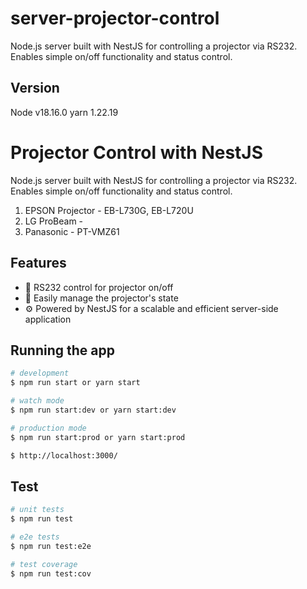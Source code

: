 # server-projector-control
Node.js server built with NestJS for controlling a projector via RS232. Enables simple on/off functionality and status control.

## Version
Node v18.16.0
yarn 1.22.19

# Projector Control with NestJS

Node.js server built with NestJS for controlling a projector via RS232. Enables simple on/off functionality and status control.
1. EPSON Projector - EB-L730G, EB-L720U
2. LG ProBeam -
3. Panasonic - PT-VMZ61

## Features
- 🎥 RS232 control for projector on/off
- 🔧 Easily manage the projector's state
- ⚙️ Powered by NestJS for a scalable and efficient server-side application

## Running the app

```bash
# development
$ npm run start or yarn start

# watch mode
$ npm run start:dev or yarn start:dev

# production mode
$ npm run start:prod or yarn start:prod

$ http://localhost:3000/


```

## Test

```bash
# unit tests
$ npm run test

# e2e tests
$ npm run test:e2e

# test coverage
$ npm run test:cov
```